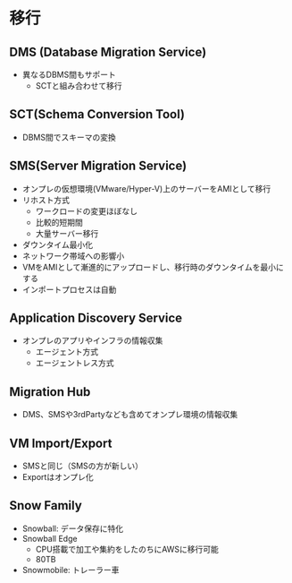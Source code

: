 # 移行

## DMS (Database Migration Service)

- 異なるDBMS間もサポート
  - SCTと組み合わせて移行

## SCT(Schema Conversion Tool)

- DBMS間でスキーマの変換

## SMS(Server Migration Service)

- オンプレの仮想環境(VMware/Hyper-V)上のサーバーをAMIとして移行
- リホスト方式
  - ワークロードの変更ほぼなし
  - 比較的短期間
  - 大量サーバー移行
- ダウンタイム最小化
- ネットワーク帯域への影響小
- VMをAMIとして漸進的にアップロードし、移行時のダウンタイムを最小にする
- インポートプロセスは自動

## Application Discovery Service

- オンプレのアプリやインフラの情報収集
  - エージェント方式
  - エージェントレス方式

## Migration Hub

- DMS、SMSや3rdPartyなども含めてオンプレ環境の情報収集

## VM Import/Export

- SMSと同じ（SMSの方が新しい）
- Exportはオンプレ化

## Snow Family

- Snowball: データ保存に特化
- Snowball Edge
  - CPU搭載で加工や集約をしたのちにAWSに移行可能
  - 80TB
- Snowmobile: トレーラー車
